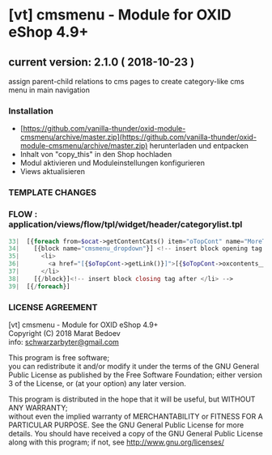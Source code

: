 # [vt] cmsmenu - Module for OXID eShop 4.9+
## current version: 2.1.0 ( 2018-10-23 )
assign parent-child relations to cms pages to create category-like cms menu in main navigation  

### Installation
* [https://github.com/vanilla-thunder/oxid-module-cmsmenu/archive/master.zip](https://github.com/vanilla-thunder/oxid-module-cmsmenu/archive/master.zip) herunterladen und entpacken
* Inhalt von "copy_this" in den Shop hochladen
* Modul aktivieren und Moduleinstellungen konfigurieren
* Views aktualisieren
  
### TEMPLATE CHANGES
### FLOW : application/views/flow/tpl/widget/header/categorylist.tpl
````php
33|  [{foreach from=$ocat->getContentCats() item="oTopCont" name="MoreTopCms"}]
34|    [{block name="cmsmenu_dropdown"}] <!-- insert block opening tag before <li> -->
35|      <li>
36|        <a href="[{$oTopCont->getLink()}]">[{$oTopCont->oxcontents__oxtitle->value}]</a>
37|      </li>
38|    [{/block}]<!-- insert block closing tag after </li> -->
39|  [{/foreach}]
````

### LICENSE AGREEMENT
   [vt] cmsmenu - Module for OXID eShop 4.9+  
   Copyright (C) 2018 Marat Bedoev  
   info:  schwarzarbyter@gmail.com  
  
   This program is free software;  
   you can redistribute it and/or modify it under the terms of the GNU General Public License as published by the Free Software Foundation;
   either version 3 of the License, or (at your option) any later version.
  
   This program is distributed in the hope that it will be useful, but WITHOUT ANY WARRANTY;  
   without even the implied warranty of MERCHANTABILITY or FITNESS FOR A PARTICULAR PURPOSE. See the GNU General Public License for more details.
   You should have received a copy of the GNU General Public License along with this program; if not, see <http://www.gnu.org/licenses/>